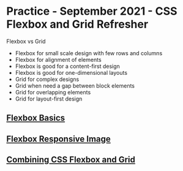 # Practice - September 2021 - CSS Flexbox and Grid Refresher

Flexbox vs Grid

- Flexbox for small scale design with few rows and columns
- Flexbox for alignment of elements
- Flexbox is good for a content-first design
- Flexbox is good for one-dimensional layouts
- Grid for complex designs
- Grid when need a gap between block elements
- Grid for overlapping elements
- Grid for layout-first design

## [Flexbox Basics](flexbox-basics/README.md)

## [Flexbox Responsive Image](flexbox-responsive-image/README.md)

## [Combining CSS Flexbox and Grid](combining-flexbox-and-grid/README.md)
